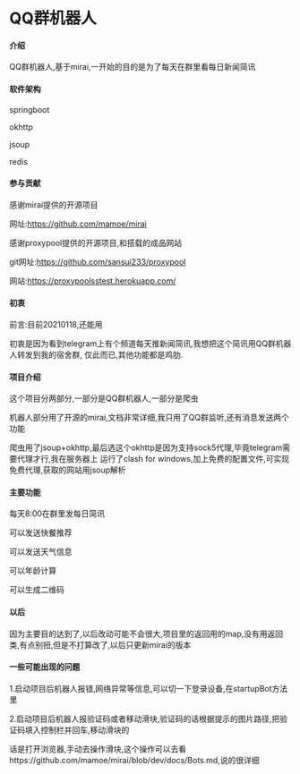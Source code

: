 # QQ群机器人

#### 介绍

QQ群机器人,基于mirai,一开始的目的是为了每天在群里看每日新闻简讯

#### 软件架构

springboot

okhttp

jsoup

redis

#### 参与贡献

感谢mirai提供的开源项目

网址:https://github.com/mamoe/mirai

感谢proxypool提供的开源项目,和搭载的成品网站

git网址:https://github.com/sansui233/proxypool

网站:https://proxypoolsstest.herokuapp.com/

#### 初衷

前言:目前20210118,还能用

初衷是因为看到telegram上有个频道每天推新闻简讯,我想把这个简讯用QQ群机器人转发到我的宿舍群,
仅此而已,其他功能都是鸡肋.

#### 项目介绍

这个项目分两部分,一部分是QQ群机器人,一部分是爬虫

机器人部分用了开源的mirai,文档非常详细,我只用了QQ群监听,还有消息发送两个功能

爬虫用了jsoup+okhttp,最后选这个okhttp是因为支持sock5代理,毕竟telegram需要代理才行,我在服务器上
运行了clash for windows,加上免费的配置文件,可实现免费代理,获取的网站用jsoup解析

#### 主要功能

每天8:00在群里发每日简讯

可以发送快餐推荐

可以发送天气信息

可以年龄计算

可以生成二维码

#### 以后

因为主要目的达到了,以后改动可能不会很大,项目里的返回用的map,没有用返回类,有点别扭,但是不打算改了,以后只更新mirai的版本

#### 一些可能出现的问题

1.启动项目后机器人报错,网络异常等信息,可以切一下登录设备,在startupBot方法里

2.启动项目后机器人报验证码或者移动滑块,验证码的话根据提示的图片路径,把验证码填入控制栏并回车,移动滑块的

话是打开浏览器,手动去操作滑块,这个操作可以去看https://github.com/mamoe/mirai/blob/dev/docs/Bots.md,说的很详细

